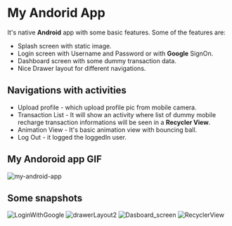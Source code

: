 # My Andorid App
It's native **Android** app with some basic features. Some of the features are:
* Splash screen with static image.
* Login screen with Username and Password or with **Google** SignOn.
* Dashboard screen with some dummy transaction data.
* Nice Drawer layout for different navigations.


## Navigations with activities
* Upload profile - which upload profile pic from mobile camera.
* Transaction List - It will show an activity where list of dummy mobile recharge transaction informations will be seen in a **Recycler View**.
* Animation View - It's basic animation view with bouncing ball.
* Log Out - it logged the loggedIn user.


## My Andoroid app GIF
![my-android-app](https://user-images.githubusercontent.com/35483024/108508498-ecbdc580-72e1-11eb-8643-9219588ac8b8.gif)




  
  
  

## Some snapshots
![LoginWithGoogle](https://user-images.githubusercontent.com/35483024/108367907-e5ce7e80-721f-11eb-9f7b-aea7c6da2436.jpg)
![drawerLayout2](https://user-images.githubusercontent.com/35483024/108367996-faab1200-721f-11eb-9075-62d41f3562df.jpg)
![Dasboard_screen](https://user-images.githubusercontent.com/35483024/108368154-2201df00-7220-11eb-9750-e9035dd48838.jpg)
![RecyclerView](https://user-images.githubusercontent.com/35483024/108368214-30e89180-7220-11eb-8817-38e0b3f492ea.jpg)  









